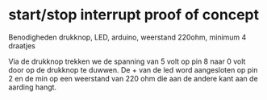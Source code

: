# start/stop interrupt proof of concept
Benodigheden
drukknop, LED, arduino, weerstand 220ohm, minimum 4 draatjes

Via de drukknop trekken we de spanning van 5 volt op pin 8 naar 0 volt door op de drukknop te duwwen.
De + van de led word aangesloten op pin 2 en de min op een weerstand van 220 ohm die aan de andere kant aan de aarding hangt.
